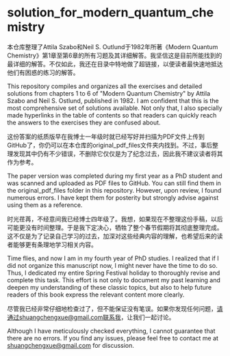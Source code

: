 # solution_for_modern_quantum_chemistry
本仓库整理了Attila Szabo和Neil S. Outlund于1982年所著《Modern Quantum Chemistry》第1章至第6章的所有习题及其详细解答。我坚信这是目前所能找到的最详细的解答。不仅如此，我还在目录中特地做了超链接，以便读者最快速地抵达他们有困惑的练习的解答。

This repository compiles and organizes all the exercises and detailed solutions from chapters 1 to 6 of "Modern Quantum Chemistry" by Attila Szabo and Neil S. Ostlund, published in 1982. I am confident that this is the most comprehensive set of solutions available. Not only that, I also specially made hyperlinks in the table of contents so that readers can quickly reach the answers to the exercises they are confused about.

这份答案的纸质版早在我博士一年级时就已经写好并扫描为PDF文件上传到GitHub了，你仍可以在本仓库的original_pdf_files文件夹内找到。不过，事后整理发现其中仍有不少错误，不删除它仅仅是为了纪念过去，因此我不建议读者将其作为参考。

The paper version was completed during my first year as a PhD student and was scanned and uploaded as PDF files to GitHub. You can still find them in the original_pdf_files folder in this repository. However, upon review, I found numerous errors. I have kept them for posterity but strongly advise against using them as a reference.

时光荏苒，不经意间我已经博士四年级了。我想，如果现在不整理这份手稿，以后可能更没有时间整理。于是我下定决心，牺牲了整个春节假期将其彻底整理完成。这不仅是为了记录自己学习的过去，加深对这些经典内容的理解，也希望后来的读者能够更有条理地学习相关内容。

Time flies, and now I am in my fourth year of PhD studies. I realized that if I did not organize this manuscript now, I might never have the time to do so. Thus, I dedicated my entire Spring Festival holiday to thoroughly revise and complete this task. This effort is not only to document my past learning and deepen my understanding of these classic topics, but also to help future readers of this book express the relevant content more clearly.

尽管我已经非常仔细地检查过了，但不能保证没有笔误。如果你发现任何问题，请通过shuangchengxue@gmail.com联系我，让我们一起讨论。

Although I have meticulously checked everything, I cannot guarantee that there are no errors. If you find any issues, please feel free to contact me at shuangchengxue@gmail.com for discussion.
